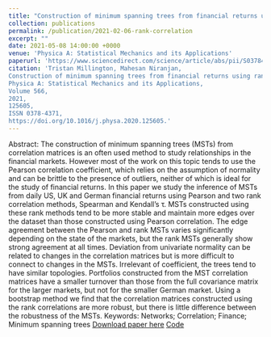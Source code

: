 ```yaml
---
title: "Construction of minimum spanning trees from financial returns using rank correlation"
collection: publications
permalink: /publication/2021-02-06-rank-correlation
excerpt: ""
date: 2021-05-08 14:00:00 +0000
venue: 'Physica A: Statistical Mechanics and its Applications'
paperurl: 'https://www.sciencedirect.com/science/article/abs/pii/S0378437120309031'
citation: 'Tristan Millington, Mahesan Niranjan,
Construction of minimum spanning trees from financial returns using rank correlation,
Physica A: Statistical Mechanics and its Applications,
Volume 566,
2021,
125605,
ISSN 0378-4371,
https://doi.org/10.1016/j.physa.2020.125605.'
---
```

Abstract: The construction of minimum spanning trees (MSTs) from correlation matrices is an often used method to study relationships in the financial markets. However most of the work on this topic tends to use the Pearson correlation coefficient, which relies on the assumption of normality and can be brittle to the presence of outliers, neither of which is ideal for the study of financial returns. In this paper we study the inference of MSTs from daily US, UK and German financial returns using Pearson and two rank correlation methods, Spearman and Kendall’s τ. MSTs constructed using these rank methods tend to be more stable and maintain more edges over the dataset than those constructed using Pearson correlation. The edge agreement between the Pearson and rank MSTs varies significantly depending on the state of the markets, but the rank MSTs generally show strong agreement at all times. Deviation from univariate normality can be related to changes in the correlation matrices but is more difficult to connect to changes in the MSTs. Irrelevant of coefficient, the trees tend to have similar topologies. Portfolios constructed from the MST correlation matrices have a smaller turnover than those from the full covariance matrix for the larger markets, but not for the smaller German market. Using a bootstrap method we find that the correlation matrices constructed using the rank correlations are more robust, but there is little difference between the robustness of the MSTs.
Keywords: Networks; Correlation; Finance; Minimum spanning trees
[Download paper here](https://www.sciencedirect.com/science/article/abs/pii/S0378437120309031)
[Code](https://github.com/shazzzm/rank_correlation_msts)
